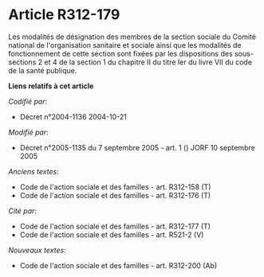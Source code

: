 # Article R312-179

Les modalités de désignation des membres de la section sociale du Comité national de l'organisation sanitaire et sociale
ainsi que les modalités de fonctionnement de cette section sont fixées par les dispositions des sous-sections 2 et 4 de la
section 1 du chapitre II du titre Ier du livre VII du code de la santé publique.

**Liens relatifs à cet article**

_Codifié par_:

  - Décret n°2004-1136 2004-10-21

_Modifié par_:

  - Décret n°2005-1135 du 7 septembre 2005 - art. 1 () JORF 10 septembre 2005

_Anciens textes_:

  - Code de l'action sociale et des familles - art. R312-158 (T)
  - Code de l'action sociale et des familles - art. R312-176 (T)

_Cité par_:

  - Code de l'action sociale et des familles - art. R312-177 (T)
  - Code de l'action sociale et des familles - art. R521-2 (V)

_Nouveaux textes_:

  - Code de l'action sociale et des familles - art. R312-200 (Ab)
